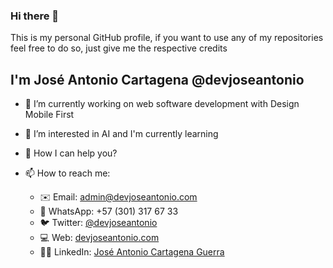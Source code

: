 ### Hi there 👋

This is my personal GitHub profile, if you want to use any of my repositories feel free to do so, just give me the respective credits

## I'm José Antonio Cartagena @devjoseantonio
- 🔭 I’m currently working on web software development with Design Mobile First
- 🌱 I’m interested in AI and I'm currently learning
- 💞️ How I can help you?

- 📫 How to reach me: 
    - ✉️ Email: admin@devjoseantonio.com
    - 💬 WhatsApp: +57 (301) 317 67 33
    - 🐦 Twitter: [@devjoseantonio](https://twitter.com/devjoseantonio)
    - 💻 Web: [devjoseantonio.com](https://devjoseantonio.com)
    - 🧑‍💼 LinkedIn: [José Antonio Cartagena Guerra](https://www.linkedin.com/in/devjoseantonio)

